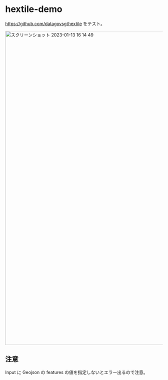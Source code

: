 # hextile-demo

https://github.com/datagovsg/hextile をテスト。


<img width="1006" alt="スクリーンショット 2023-01-13 16 14 49" src="https://user-images.githubusercontent.com/8760841/212259944-a89d43b8-8c98-42f4-960a-d4f7249b7609.png">


## 注意
Input に Geojson の features の値を指定しないとエラー出るので注意。
